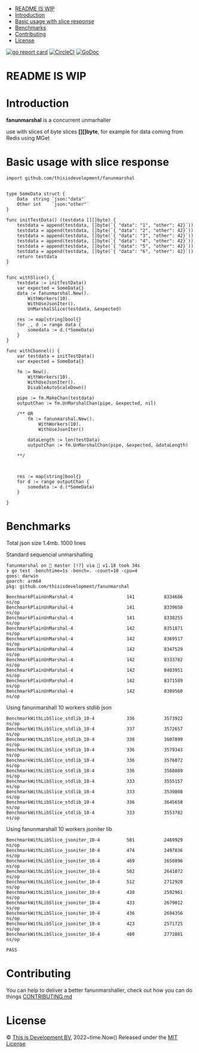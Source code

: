 - [README IS WIP](#readme-is-wip)
- [Introduction](#introduction)
- [Basic usage with slice response](#basic-usage-with-slice-response)
- [Benchmarks](#benchmarks)
- [Contributing](#contributing)
- [License](#license)

[![go report card](https://goreportcard.com/badge/github.com/thisisdevelopment/fanunmarshal "go report card")](https://goreportcard.com/report/github.com/thisisdevelopment/fanunmarshal)
[![CircleCI](https://circleci.com/gh/thisisdevelopment/fanunmarshal.svg?style=shield)](https://circleci.com/gh/thisisdevelopment/fanunmarshal)
[![GoDoc](https://godoc.org/github.com/thisisdevelopment/fanunmarshal?status.svg)](https://godoc.org/github.com/thisisdevelopment/fanunmarshal)

# README IS WIP 

# Introduction
**fanunmarshal** is a concurrent unmarhaller

use with slices of byte slices **[][]byte**, for example for data coming from Redis using MGet

# Basic usage with slice response
```
import github.com/thisisdevelopment/fanunmarshal


type SomeData struct {
	Data  string `json:"data"`
	Other int    `json:"other"`
}

func initTestData() (testdata [][]byte) {
	testdata = append(testdata, []byte(`{ "data": "1", "other": 42}`))
	testdata = append(testdata, []byte(`{ "data": "2", "other": 42}`))
	testdata = append(testdata, []byte(`{ "data": "3", "other": 42}`))
	testdata = append(testdata, []byte(`{ "data": "4", "other": 42}`))
	testdata = append(testdata, []byte(`{ "data": "5", "other": 42}`))
	testdata = append(testdata, []byte(`{ "data": "6", "other": 42}`))
	return testdata
}


func withSlice() {
    testdata := initTestData() 
	var expected = SomeData{}
	data := fanunmarshal.New().
		WithWorkers(10).
		WithUseJsonIter().
		UnMarshalSlice(testdata, &expected)

	res := map[string]bool{}
	for _, d := range data {
		somedata := d.(*SomeData)
	}
}

func withChannel() {
    var testdata = initTestData()
	var expected = SomeData{}

	fm := New().
		WithWorkers(10).
		WithUseJsonIter().
		DisableAutoScaleDown()

	pipe := fm.MakeChan(testdata)
	outputChan := fm.UnMarshalChan(pipe, &expected, nil)

    /** OR
    	fm := fanunmarshal.New().
	    	WithWorkers(10).
		    WithUseJsonIter()

        dataLength := len(testData)
    	outputChan := fm.UnMarshalChan(pipe, &expected, &dataLength)

    **/ 



	res := map[string]bool{}
	for d := range outputChan {
		somedata := d.(*SomeData)
	}

}
```




# Benchmarks

Total json size 1.4mb. 1000 lines

Standard sequencial unmarshalling

```
fanunmarshal on  master [!?] via 🐹 v1.18 took 34s 
❯ go test -benchtime=1s -bench=. -count=10 -cpu=4
goos: darwin
goarch: arm64
pkg: github.com/thisisdevelopment/fanunmarshal

BenchmarkPlainUnMarshal-4                    141           8334686 ns/op
BenchmarkPlainUnMarshal-4                    141           8339650 ns/op
BenchmarkPlainUnMarshal-4                    141           8338255 ns/op
BenchmarkPlainUnMarshal-4                    142           8351871 ns/op
BenchmarkPlainUnMarshal-4                    142           8369517 ns/op
BenchmarkPlainUnMarshal-4                    142           8347529 ns/op
BenchmarkPlainUnMarshal-4                    142           8333782 ns/op
BenchmarkPlainUnMarshal-4                    142           8403951 ns/op
BenchmarkPlainUnMarshal-4                    142           8371589 ns/op
BenchmarkPlainUnMarshal-4                    142           8389560 ns/op
```
Using fanunmarshall 10 workers stdlib json
```
BenchmarkWithLibSlice_stdlib_10-4            336           3573922 ns/op
BenchmarkWithLibSlice_stdlib_10-4            337           3572657 ns/op
BenchmarkWithLibSlice_stdlib_10-4            338           3607899 ns/op
BenchmarkWithLibSlice_stdlib_10-4            336           3579343 ns/op
BenchmarkWithLibSlice_stdlib_10-4            336           3576072 ns/op
BenchmarkWithLibSlice_stdlib_10-4            336           3568089 ns/op
BenchmarkWithLibSlice_stdlib_10-4            333           3555157 ns/op
BenchmarkWithLibSlice_stdlib_10-4            333           3539808 ns/op
BenchmarkWithLibSlice_stdlib_10-4            336           3645658 ns/op
BenchmarkWithLibSlice_stdlib_10-4            333           3553782 ns/op
```
Using fanunmarshall 10 workers jsoniter lib
```
BenchmarkWithLibSlice_jsoniter_10-4          501           2469929 ns/op
BenchmarkWithLibSlice_jsoniter_10-4          474           2497836 ns/op
BenchmarkWithLibSlice_jsoniter_10-4          469           2650896 ns/op
BenchmarkWithLibSlice_jsoniter_10-4          502           2641072 ns/op
BenchmarkWithLibSlice_jsoniter_10-4          512           2712920 ns/op
BenchmarkWithLibSlice_jsoniter_10-4          430           2592961 ns/op
BenchmarkWithLibSlice_jsoniter_10-4          433           2679012 ns/op
BenchmarkWithLibSlice_jsoniter_10-4          436           2694356 ns/op
BenchmarkWithLibSlice_jsoniter_10-4          423           2571725 ns/op
BenchmarkWithLibSlice_jsoniter_10-4          480           2772881 ns/op

PASS
```


# Contributing 
You can help to deliver a better fanunmarshaller, check out how you can do things [CONTRIBUTING.md](CONTRIBUTING.md)

# License 
© [This is Development BV](https://www.thisisdevelopment.nl), 2022~time.Now()
Released under the [MIT License](https://github.com/thisisdevelopment/fanunmarshal/blob/master/LICENSE)
